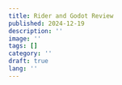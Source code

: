 ```yaml
---
title: Rider and Godot Review
published: 2024-12-19
description: ''
image: ''
tags: []
category: ''
draft: true
lang: ''
---
```

